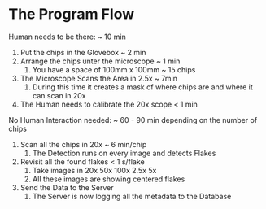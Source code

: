 # The Program Flow

Human needs to be there: ~ 10 min

1. Put the chips in the Glovebox ~ 2 min
2. Arrange the chips unter the microscope ~ 1 min
   1. You have a space of 100mm x 100mm ~ 15 chips
3. The Microscope Scans the Area in 2.5x ~ 7min
   1. During this time it creates a mask of where chips are and where it can scan in 20x
4. The Human needs to calibrate the 20x scope < 1 min

No Human Interaction needed: ~ 60 - 90 min depending on the number of chips

1. Scan all the chips in 20x ~ 6 min/chip
   1. The Detection runs on every image and detects Flakes
2. Revisit all the found flakes < 1 s/flake
   1. Take images in 20x 50x 100x 2.5x 5x 
   2. All these images are showing centered flakes
3. Send the Data to the Server
   1. The Server is now logging all the metadata to the Database